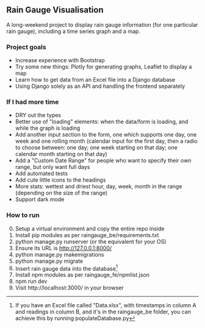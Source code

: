 ## Rain Gauge Visualisation
A long-weekend project to display rain gauge information (for one particular rain gauge), including a time series graph and a map.


### Project goals
* Increase experience with Bootstrap
* Try some new things: Plotly for generating graphs, Leaflet to display a map
* Learn how to get data from an Excel file into a Django database
* Using Django solely as an API and handling the frontend separately


### If I had more time
* DRY out the types
* Better use of "loading" elements: when the data/form is loading, and while the graph is loading
* Add another input section to the form, one which supports one day, one week and one rolling month (calendar input for the first day, then a radio to choose between: one day; one week starting on that day; one calendar month starting on that day)
* Add a "Custom Date Range" for people who want to specify their own range, but only want full days
* Add automated tests
* Add cute little icons to the headings
* More stats: wettest and driest hour, day, week, month in the range (depending on the size of the range)
* Support dark mode


### How to run
0. Setup a virtual environment and copy the entire repo inside
1. Install pip modules as per raingauge_be/requirements.txt
2. python manage.py runserver (or the equivalent for your OS)
3. Ensure its URL is http://127.0.0.1:8000/
4. python manage.py makemigrations
5. python manage.py migrate
6. Insert rain gauge data into the database[^1]
7. Install npm modules as per raingauge_fe/npmlist.json
8. npm run dev
9. Visit http://localhost:3000/ in your browser

[^1]: If you have an Excel file called "Data.xlsx", with timestamps in column A and readings in column B, and it's in the raingauge_be folder, you can achieve this by running populateDatabase.py
